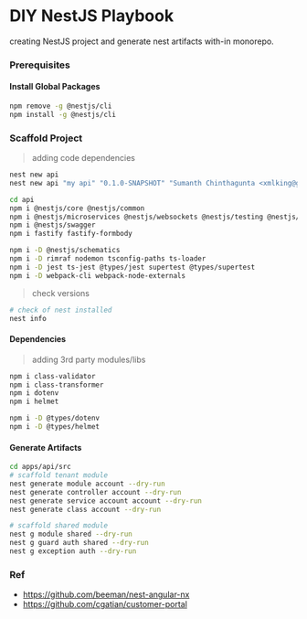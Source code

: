 DIY NestJS Playbook
===================

creating NestJS project and generate nest artifacts with-in monorepo.

### Prerequisites  

#### Install Global Packages
```bash
npm remove -g @nestjs/cli
npm install -g @nestjs/cli
```

### Scaffold Project
> adding code dependencies
```bash
nest new api
nest new api "my api" "0.1.0-SNAPSHOT" "Sumanth Chinthagunta <xmlking@gmail.com>" -d

cd api
npm i @nestjs/core @nestjs/common 
npm i @nestjs/microservices @nestjs/websockets @nestjs/testing @nestjs/typeorm typeorm  mongodb
npm i @nestjs/swagger 
npm i fastify fastify-formbody

npm i -D @nestjs/schematics
npm i -D rimraf nodemon tsconfig-paths ts-loader
npm i -D jest ts-jest @types/jest supertest @types/supertest
npm i -D webpack-cli webpack-node-externals
```
> check versions
```bash
# check of nest installed
nest info
```

#### Dependencies
> adding 3rd party modules/libs

```bash
npm i class-validator
npm i class-transformer
npm i dotenv
npm i helmet

npm i -D @types/dotenv
npm i -D @types/helmet
```
 
#### Generate Artifacts
```bash
cd apps/api/src
# scaffold tenant module
nest generate module account --dry-run
nest generate controller account --dry-run
nest generate service account account --dry-run
nest generate class account --dry-run

# scaffold shared module
nest g module shared --dry-run
nest g guard auth shared --dry-run
nest g exception auth --dry-run
```


### Ref

* https://github.com/beeman/nest-angular-nx
* https://github.com/cgatian/customer-portal

